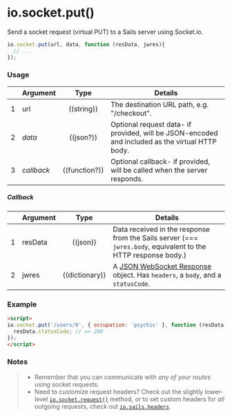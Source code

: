# io.socket.put()

Send a socket request (virtual PUT) to a Sails server using Socket.io.

```js
io.socket.put(url, data, function (resData, jwres){
  // ...
});
```


### Usage


|   | Argument   | Type         | Details |
|---|------------|:------------:|---------|
| 1 | url        | ((string))   | The destination URL path, e.g. "/checkout".
| 2 | _data_     | ((json?))        | Optional request data- if provided, will be JSON-encoded and included as the virtual HTTP body.
| 3 | _callback_ | ((function?)) | Optional callback- if provided, will be called when the server responds.

##### Callback

|   | Argument  | Type         | Details |
|---|-----------|:------------:|---------|
| 1 | resData   | ((json))        | Data received in the response from the Sails server (=== `jwres.body`, equivalent to the HTTP response body.)
| 2 | jwres     | ((dictionary))      | A [JSON WebSocket Response](https://github.com/balderdashy/sails-docs/blob/master/PAGE_NEEDED.md) object.  Has `headers`, a `body`, and a `statusCode`.


### Example

```html
<script>
io.socket.put('/users/9', { occupation: 'psychic' }, function (resData, jwr) {
  resData.statusCode; // => 200
});
</script>
```


### Notes
> + Remember that you can communicate with _any of your routes_ using socket requests.
> + Need to customize request headers?  Check out the slightly lower-level [`io.socket.request()`](http://sailsjs.com/documentation/reference/web-sockets/socket-client/io-socket-request) method, or to set custom headers for _all_ outgoing requests, check out [`io.sails.headers`](http://sailsjs.com/documentation/reference/web-sockets/socket-client/io-sails).



<docmeta name="displayName" value="io.socket.put()">
<docmeta name="pageType" value="method">
